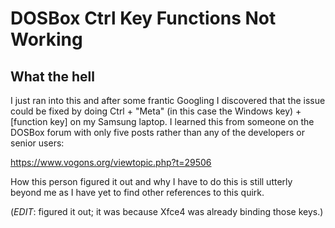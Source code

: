 # DOSBox Ctrl Key Functions Not Working
## What the hell

I just ran into this and after some frantic Googling I discovered that the
issue could be fixed by doing Ctrl + "Meta" (in this case the Windows key) +
[function key] on my Samsung laptop. I learned this from someone on the DOSBox
forum with only five posts rather than any of the developers or senior users:

https://www.vogons.org/viewtopic.php?t=29506

How this person figured it out and why I have to do this is still utterly
beyond me as I have yet to find other references to this quirk.

(*EDIT*: figured it out; it was because Xfce4 was already binding those keys.)
